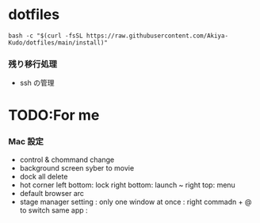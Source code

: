 # dotfiles

`bash -c "$(curl -fsSL https://raw.githubusercontent.com/Akiya-Kudo/dotfiles/main/install)"`


### 残り移行処理

- ssh の管理




# TODO:For me
### Mac 設定
- control & chommand change
- background screen syber to movie
- dock all delete 
- hot corner   left bottom: lock right bottom: launch ~ right top: menu
- default browser arc
- stage manager setting : only one window at once : right commadn + @ to switch same app :